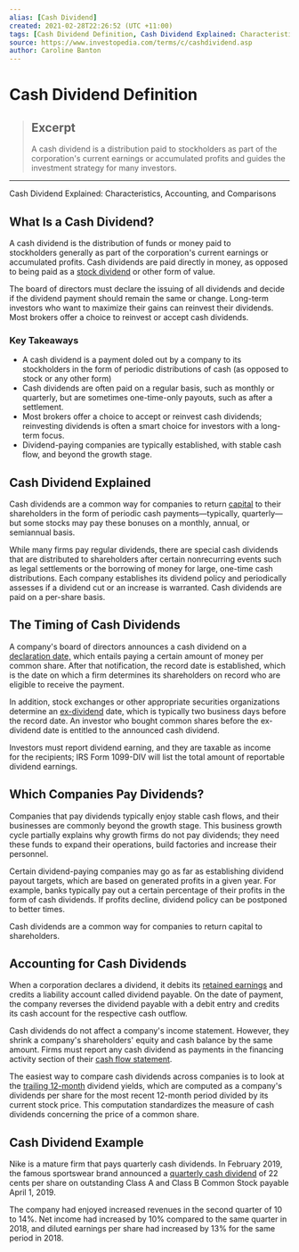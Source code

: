 ```yaml
---
alias: [Cash Dividend]
created: 2021-02-28T22:26:52 (UTC +11:00)
tags: [Cash Dividend Definition, Cash Dividend Explained: Characteristics, Accounting, and Comparisons]
source: https://www.investopedia.com/terms/c/cashdividend.asp
author: Caroline Banton
---
```


# Cash Dividend Definition

> ## Excerpt
> A cash dividend is a distribution paid to stockholders as part of the corporation's current earnings or accumulated profits and guides the investment strategy for many investors.

---

Cash Dividend Explained: Characteristics, Accounting, and Comparisons
## What Is a Cash Dividend?

A cash dividend is the distribution of funds or money paid to stockholders generally as part of the corporation's current earnings or accumulated profits. Cash dividends are paid directly in money, as opposed to being paid as a [stock dividend](https://www.investopedia.com/terms/s/stockdividend.asp) or other form of value.

The board of directors must declare the issuing of all dividends and decide if the dividend payment should remain the same or change. Long-term investors who want to maximize their gains can reinvest their dividends. Most brokers offer a choice to reinvest or accept cash dividends.

### Key Takeaways

-   A cash dividend is a payment doled out by a company to its stockholders in the form of periodic distributions of cash (as opposed to stock or any other form)
-   Cash dividends are often paid on a regular basis, such as monthly or quarterly, but are sometimes one-time-only payouts, such as after a settlement.
-   Most brokers offer a choice to accept or reinvest cash dividends; reinvesting dividends is often a smart choice for investors with a long-term focus.
-   Dividend-paying companies are typically established, with stable cash flow, and beyond the growth stage.

## Cash Dividend Explained

Cash dividends are a common way for companies to return [capital](https://www.investopedia.com/terms/c/capital.asp) to their shareholders in the form of periodic cash payments—typically, quarterly—but some stocks may pay these bonuses on a monthly, annual, or semiannual basis.

While many firms pay regular dividends, there are special cash dividends that are distributed to shareholders after certain nonrecurring events such as legal settlements or the borrowing of money for large, one-time cash distributions. Each company establishes its dividend policy and periodically assesses if a dividend cut or an increase is warranted. Cash dividends are paid on a per-share basis.

## The Timing of Cash Dividends

A company's board of directors announces a cash dividend on a [declaration date,](https://www.investopedia.com/terms/d/declarationdate.asp) which entails paying a certain amount of money per common share. After that notification, the record date is established, which is the date on which a firm determines its shareholders on record who are eligible to receive the payment.

In addition, stock exchanges or other appropriate securities organizations determine an [ex-dividend](https://www.investopedia.com/terms/e/ex-dividend.asp) date, which is typically two business days before the record date. An investor who bought common shares before the ex-dividend date is entitled to the announced cash dividend.

Investors must report dividend earning, and they are taxable as income for the recipients; IRS Form 1099-DIV will list the total amount of reportable dividend earnings.

## Which Companies Pay Dividends?

Companies that pay dividends typically enjoy stable cash flows, and their businesses are commonly beyond the growth stage. This business growth cycle partially explains why growth firms do not pay dividends; they need these funds to expand their operations, build factories and increase their personnel.

Certain dividend-paying companies may go as far as establishing dividend payout targets, which are based on generated profits in a given year. For example, banks typically pay out a certain percentage of their profits in the form of cash dividends. If profits decline, dividend policy can be postponed to better times.

Cash dividends are a common way for companies to return capital to shareholders.

## Accounting for Cash Dividends

When a corporation declares a dividend, it debits its [retained earnings](https://www.investopedia.com/terms/r/retainedearnings.asp) and credits a liability account called dividend payable. On the date of payment, the company reverses the dividend payable with a debit entry and credits its cash account for the respective cash outflow.

Cash dividends do not affect a company's income statement. However, they shrink a company's shareholders' equity and cash balance by the same amount. Firms must report any cash dividend as payments in the financing activity section of their [cash flow statement](https://www.investopedia.com/terms/c/cashflowstatement.asp).

The easiest way to compare cash dividends across companies is to look at the [trailing 12-month](https://www.investopedia.com/terms/t/ttm.asp) dividend yields, which are computed as a company's dividends per share for the most recent 12-month period divided by its current stock price. This computation standardizes the measure of cash dividends concerning the price of a common share.

## Cash Dividend Example

Nike is a mature firm that pays quarterly cash dividends. In February 2019, the famous sportswear brand announced a [quarterly cash dividend](https://www.nasdaq.com/press-release/nike-inc-declares-022-quarterly-dividend-20190214-01164) of 22 cents per share on outstanding Class A and Class B Common Stock payable April 1, 2019.

The company had enjoyed increased revenues in the second quarter of 10 to 14%. Net income had increased by 10% compared to the same quarter in 2018, and diluted earnings per share had increased by 13% for the same period in 2018.
